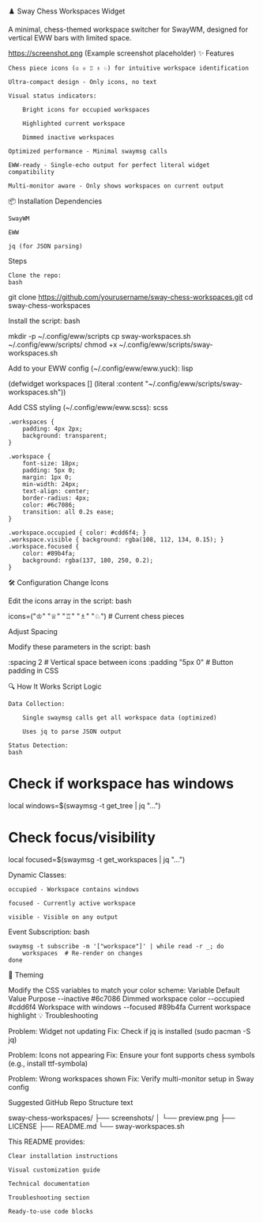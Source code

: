 ♟️ Sway Chess Workspaces Widget

A minimal, chess-themed workspace switcher for SwayWM, designed for vertical EWW bars with limited space.

https://screenshot.png (Example screenshot placeholder)
✨ Features

    Chess piece icons (♔ ♕ ♖ ♗ ♘) for intuitive workspace identification

    Ultra-compact design - Only icons, no text

    Visual status indicators:

        Bright icons for occupied workspaces

        Highlighted current workspace

        Dimmed inactive workspaces

    Optimized performance - Minimal swaymsg calls

    EWW-ready - Single-echo output for perfect literal widget compatibility

    Multi-monitor aware - Only shows workspaces on current output

📦 Installation
Dependencies

    SwayWM

    EWW

    jq (for JSON parsing)

Steps

    Clone the repo:
    bash

git clone https://github.com/yourusername/sway-chess-workspaces.git
cd sway-chess-workspaces

Install the script:
bash

mkdir -p ~/.config/eww/scripts
cp sway-workspaces.sh ~/.config/eww/scripts/
chmod +x ~/.config/eww/scripts/sway-workspaces.sh

Add to your EWW config (~/.config/eww/eww.yuck):
lisp

(defwidget workspaces []
  (literal :content "~/.config/eww/scripts/sway-workspaces.sh"))

Add CSS styling (~/.config/eww/eww.scss):
scss

    .workspaces {
        padding: 4px 2px;
        background: transparent;
    }

    .workspace {
        font-size: 18px;
        padding: 5px 0;
        margin: 1px 0;
        min-width: 24px;
        text-align: center;
        border-radius: 4px;
        color: #6c7086;
        transition: all 0.2s ease;
    }

    .workspace.occupied { color: #cdd6f4; }
    .workspace.visible { background: rgba(108, 112, 134, 0.15); }
    .workspace.focused {
        color: #89b4fa;
        background: rgba(137, 180, 250, 0.2);
    }

🛠️ Configuration
Change Icons

Edit the icons array in the script:
bash

icons=("♔" "♕" "♖" "♗" "♘")  # Current chess pieces

Adjust Spacing

Modify these parameters in the script:
bash

:spacing 2  # Vertical space between icons
:padding "5px 0"  # Button padding in CSS

🔍 How It Works
Script Logic

    Data Collection:

        Single swaymsg calls get all workspace data (optimized)

        Uses jq to parse JSON output

    Status Detection:
    bash

# Check if workspace has windows
local windows=$(swaymsg -t get_tree | jq "...")

# Check focus/visibility
local focused=$(swaymsg -t get_workspaces | jq "...")

Dynamic Classes:

    occupied - Workspace contains windows

    focused - Currently active workspace

    visible - Visible on any output

Event Subscription:
bash

    swaymsg -t subscribe -m '["workspace"]' | while read -r _; do
        workspaces  # Re-render on changes
    done

🎨 Theming

Modify the CSS variables to match your color scheme:
Variable	Default Value	Purpose
--inactive	#6c7086	Dimmed workspace color
--occupied	#cdd6f4	Workspace with windows
--focused	#89b4fa	Current workspace highlight
💡 Troubleshooting

Problem: Widget not updating
Fix: Check if jq is installed (sudo pacman -S jq)

Problem: Icons not appearing
Fix: Ensure your font supports chess symbols (e.g., install ttf-symbola)

Problem: Wrong workspaces shown
Fix: Verify multi-monitor setup in Sway config

Suggested GitHub Repo Structure
text

sway-chess-workspaces/
├── screenshots/
│   └── preview.png
├── LICENSE
├── README.md
└── sway-workspaces.sh

This README provides:

    Clear installation instructions

    Visual customization guide

    Technical documentation

    Troubleshooting section

    Ready-to-use code blocks
